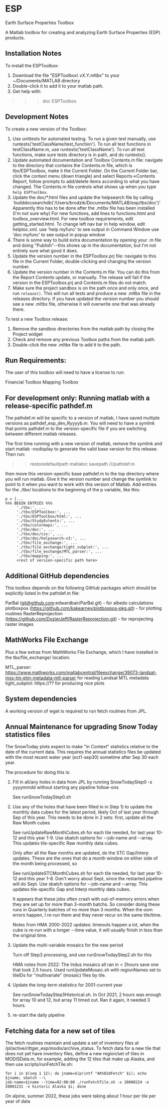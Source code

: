 # ESP

Earth Surface Properties Toolbox

A Matlab toolbox for creating and analyzing Earth Surface Properties (ESP) products.


## Installation Notes

To install the ESPToolbox:

1.  Download the file "ESPToolbox\ vX.Y.mltbx" to your ~/Documents/MATLAB
    directory
2.  Double-click it to add it to your matlab path.
3.  Get help with:

> >> doc ESPToolbox

## Development Notes

To create a new version of the Toolbox:

1.  Use unittests for automated testing. To run a given test
    manually, use runtests('testClassName/test_function').  To run all
    test functions in testClassName.m, use runtests('testClassName').
    To run all test functions, make sure tests directory is in
    path, and do runtests().
2.  Update automated documentation and Toolbox Contents.m file:
    navigate to the directory that contains the Contents.m file,
    which is tbx/ESPToolbox, make it the Current Folder. On the
    Current Folder bar, click the context menu (down triangle)
    and select Reports->Contents Report, follow prompts to
    add/delete items according to what you have changed. The Contents.m file
    controls what shows up when you type `help ESPToolbox`.
3.  Update the doc/*.html files and update the helpsearch file by
    calling `builddocsearchdb('/Users/brodzik/Documents/MATLAB/esp/tbx/doc')'
    Apparently this has to be done after the .mtlbx file has been installed
    (I'm not sure why)
    For new functions, add lines to functions.html and
    toolbox_overview.html.
    For new toolbox requirements, edit getting_started.html.
    To change left nav bar in help window, edit helptoc.xml.
    use 'help myfunc' to see output in Command Window
    use 'doc myfunc' to see output in popup window
4.  There is some way to build extra documentation by opening your .m
    file and doing "Publish"--this shows up in the documentation, but
    I'm not entirely sure what good it does.
5.  Update the version number in the ESPToolbox.prj file:
    navigate to this file in the Current Folder, double-clicking and
    changing the version number.
6.  Update the version number in the Contents.m file: You can do
    this from the Report Contents update, or manually.  The
    release will fail if the version in the ESPToolbox.prj and
    Contents.m files do not match.
7.  Make sure the project sandbox is on the path once and only once,
    and run `release()`.
    This will run all tests and produce a new .mltbx file in the releases
    directory. If you have updated the version number you should see a new
    .mltbx file, otherwise it will overwrite one that was already there.

To test a new Toolbox release:

1.  Remove the sandbox directories from the matlab path by closing
    the Project widget
2.  Check and remove any previous Toolbox paths from the matlab path.
3.  Double-click the new .mltbx file to add it to the path.

## Run Requirements:

The user of this toolbox will need to have a license to run:

Financial Toolbox
Mapping Toolbox

## For development only: Running matlab with a release-specific pathdef.m

The pathdef.m will be specific to a version of matlab, I have
saved multiple versions as pathdef_esp_dev_Ryyyyb.m.  You will
need to have a symlink that points pathdef.m to the
version-specific file if you are switching between different
matlab releases.

The first time running with a new version of matlab, remove the
symlink and start matlab -nodisplay to generate the valid base
version for this release. Then run:

>> restoredefaultpath
>> matlabrc
>> savepath /<tmp>/<path>/pathdef.m

then move this version-specific base pathdef.m to the top
directory where you will run matlab.  Give it the version number
and change the symlink to point to it when you want to work with
this version of Matlab.  Add entries for the ./tbx/ locations to the beginning of the p variable, like this:

```
p = [...
%%% BEGIN ENTRIES %%%
     './tbx:', ...
     './tbx/ESPToolbox:', ...
     './tbx/ESPToolbox/html:', ...
     './tbx/StudyExtents:', ...
     './tbx/colormaps:', ...
     './tbx/doc:', ...
     './tbx/doc/css:', ...
     './tbx/doc/helpsearch-v3:', ...
     './tbx/file_exchange:', ...
     './tbx/file_exchange/tight_subplot:', ...
     './tbx/file_exchange/MTL_parser:', ...
     './tbx/mapping:', ...
     <rest of version-specific path here>
```

## Additional GitHub dependencies

This toolbox depends on the following GitHub packages which should be
explicitly listed in the pathdef.m file:

ParBal (git@github.com:edwardbair/ParBal.git) - for albedo calculations
plotboxpos (https://github.com/kakearney/plotboxpos-pkg.git) - for plotting routines
RasterReprojection (https://github.com/DozierJeff/RasterReprojection.git) - for
		   reprojecting raster images

## MathWorks File Exchange

Plus a few extras from MathWorks File Exchange, which I have installed
in the tbx/file_exchange/ location:

MTL_parser: https://www.mathworks.com/matlabcentral/fileexchange/39073-landsat-mss-tm-etm-metadata-mtl-parser
   for reading Landsat MTL metadata
tight_subplot: https://??
   for producing nice plots

## System dependencies

A working version of wget is required to run fetch routines from JPL.

## Annual Maintenance for upgrading Snow Today statistics files

The SnowToday plots expect to make "in Context" statistics relative
to the date of the current data. This requires the annual statistics files
be updated with the most recent water year (oct1-sep30) sometime after
Sep 30 each year.

The procedure for doing this is:

1) Fill in all/any holes in data from JPL by running SnowTodayStep0 -s yyyymmdd
   without starting any pipeline follow-ons

   See runSnowTodayStep0.sh

2) Use any of the holes that have been filled in in Step 1) to
   update the monthly data cubes for the latest period, likely
   Oct of last year through Sep of this year. This needs to be
   done in 2 sets: first, update all the Raw Month cubes

   See runUpdateRawMonthCubes.sh for each tile needed, for last year 10-12
   and this year 1-9. Use sbatch options for --job-name and --array.
   This updates tile-specific Raw monthly data cubes.

   Only after all the Raw months are updated, do the STC
   Gap/Interp updates.  These are the ones that do a month window
   on either side of the month being processed, so 
      
   See runUpdateSTCMonthCubes.sh for each tile needed, for last year 10-12
   and this year 1-8. Don't worry about Sept, since the restarted pipeline
   will do Sept. Use sbatch options for --job-name and --array.
   This updates tile-specific Gap and Interp monthly data cubes.

   It appears that these jobs often crash with out-of-memory errors when
   they are set up for more than 3-month batchs. So consider doing these
   runs in Quarterly batches of no more than 3 months. When the
   oom errors happen, I re-run them and they never recur on the
   same tile/time.
   
   Notes from HMA 2000-2022 updates: timeouts happen a lot, when
   the cube is re-run with a longer --time value, it will usually
   finish in less than the original time.

3) Update the multi-variable mosaics for the new period

   Turn off Step3 processing, and use runSnowTodayStep2.sh for this

   HMA notes from 2022: The Indus mosaics all ran in < 2hours save one that
   took 2.5 hours. Used runUpdateMosaic.sh with regionNames set to tileIDs
   for "multivariate" (mosaic) files by tile.

4) Update the long-term statistics for 2001-current year

   See runSnowTodayStep3Historical.sh.
   In Oct 2021, 2 hours was enough for array 10 and 12, but array 11
   timed out. Ran it again, it needed 3 hours.

5) re-start the daily pipeline

## Fetching data for a new set of tiles

The fetch routines maintain and update a set of inventory files at /pl/active/rittger_esp/modis/archive_status.
To fetch data for a new tile that does not yet have inventory files, define a new region/set of tiles in MODISData.m, for example, adding the 12 tiles that make up Alaska, and then use scripts/runFetchTile.sh:

```
for i in $(seq 1 12); do jname=$(printf "AK%02dFetch" $i); echo $jname; sbatch --\
job-name=$jname --time=02:00:00 ./runFetchTile.sh -s 20000224 -e 20001231 -v historic Alaska $i; done 
```

On alpine, summer 2022, these jobs were taking about 1 hour per tile per year of data





